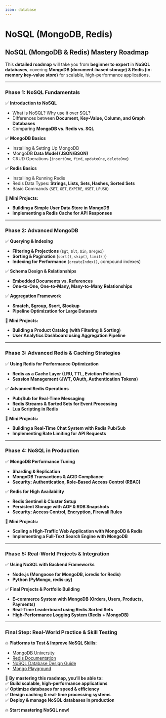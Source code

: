 ```yaml
---
icon: database
---
```


# NoSQL (MongoDB, Redis)

## **NoSQL (MongoDB & Redis) Mastery Roadmap**

This **detailed roadmap** will take you from **beginner to expert** in **NoSQL databases**, covering **MongoDB (document-based storage) & Redis (in-memory key-value store)** for scalable, high-performance applications.

***

### **Phase 1: NoSQL Fundamentals**

✅ **Introduction to NoSQL**

* What is NoSQL? Why use it over SQL?
* Differences between **Document, Key-Value, Column, and Graph Databases**
* Comparing **MongoDB vs. Redis vs. SQL**

✅ **MongoDB Basics**

* Installing & Setting Up MongoDB
* MongoDB **Data Model (JSON/BSON)**
* CRUD Operations (`insertOne`, `find`, `updateOne`, `deleteOne`)

✅ **Redis Basics**

* Installing & Running Redis
* Redis Data Types: **Strings, Lists, Sets, Hashes, Sorted Sets**
* Basic Commands (`SET`, `GET`, `EXPIRE`, `HSET`, `LPUSH`)

📌 **Mini Projects:**

* **Building a Simple User Data Store in MongoDB**
* **Implementing a Redis Cache for API Responses**

***

### **Phase 2: Advanced MongoDB**

✅ **Querying & Indexing**

* **Filtering & Projections** (`$gt`, `$lt`, `$in`, `$regex`)
* **Sorting & Pagination** (`sort()`, `skip()`, `limit()`)
* **Indexing for Performance** (`createIndex()`, compound indexes)

✅ **Schema Design & Relationships**

* **Embedded Documents vs. References**
* **One-to-One, One-to-Many, Many-to-Many Relationships**

✅ **Aggregation Framework**

* **$match, $group, $sort, $lookup**
* **Pipeline Optimization for Large Datasets**

📌 **Mini Projects:**

* **Building a Product Catalog (with Filtering & Sorting)**
* **User Analytics Dashboard using Aggregation Pipeline**

***

### **Phase 3: Advanced Redis & Caching Strategies**

✅ **Using Redis for Performance Optimization**

* **Redis as a Cache Layer (LRU, TTL, Eviction Policies)**
* **Session Management (JWT, OAuth, Authentication Tokens)**

✅ **Advanced Redis Operations**

* **Pub/Sub for Real-Time Messaging**
* **Redis Streams & Sorted Sets for Event Processing**
* **Lua Scripting in Redis**

📌 **Mini Projects:**

* **Building a Real-Time Chat System with Redis Pub/Sub**
* **Implementing Rate Limiting for API Requests**

***

### **Phase 4: NoSQL in Production**

✅ **MongoDB Performance Tuning**

* **Sharding & Replication**
* **MongoDB Transactions & ACID Compliance**
* **Security: Authentication, Role-Based Access Control (RBAC)**

✅ **Redis for High Availability**

* **Redis Sentinel & Cluster Setup**
* **Persistent Storage with AOF & RDB Snapshots**
* **Security: Access Control, Encryption, Firewall Rules**

📌 **Mini Projects:**

* **Scaling a High-Traffic Web Application with MongoDB & Redis**
* **Implementing a Full-Text Search Engine with MongoDB**

***

### **Phase 5: Real-World Projects & Integration**

✅ **Using NoSQL with Backend Frameworks**

* **Node.js (Mongoose for MongoDB, ioredis for Redis)**
* **Python (PyMongo, redis-py)**

✅ **Final Projects & Portfolio Building**

* **E-commerce System with MongoDB (Orders, Users, Products, Payments)**
* **Real-Time Leaderboard using Redis Sorted Sets**
* **High-Performance Logging System (Redis + MongoDB)**

***

### **Final Step: Real-World Practice & Skill Testing**

🔥 **Platforms to Test & Improve NoSQL Skills:**

* [MongoDB University](https://university.mongodb.com/)
* [Redis Documentation](https://redis.io/docs/)
* [NoSQL Database Design Guide](https://www.mongodb.com/nosql-explained)
* [Mongo Playground](https://mongoplayground.net/)

🚀 **By mastering this roadmap, you’ll be able to:**\
✅ **Build scalable, high-performance applications**\
✅ **Optimize databases for speed & efficiency**\
✅ **Design caching & real-time processing systems**\
✅ **Deploy & manage NoSQL databases in production**

🔥 **Start mastering NoSQL now!**
